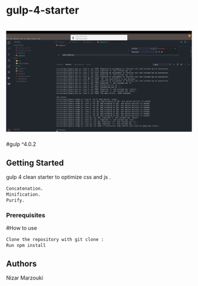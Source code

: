 # gulp-4-starter
 
# <img src="media/screenshot.png" width="530">
#gulp ^4.0.2

## Getting Started
gulp 4 clean starter to optimize css and js . 
```
Concatenation.
Minification.
Purify.
```
### Prerequisites

#How to use
```
Clone the repository with git clone : 
Run npm install
```
## Authors
Nizar Marzouki
